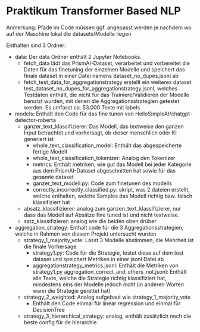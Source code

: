 # Praktikum Transformer Based NLP

Anmerkung: Pfade im Code müssen ggf. angepasst werden je nachdem wo auf der Maschine lokal die datasets/Modelle liegen

Enthalten sind 3 Ordner:
- data: Der data Ordner enthält 2 Jupyter Notebooks.
    - fetch_data lädt das PrismAI-Dataset, verarbeitet und vorbereitet die Daten für das finetuning der einzelnen Modelle und speichert das finale dataset in einer Datei namens dataset_no_dupes.jsonl ab
    - fetch_test_data_for_aggregationstrategy erstellt ein weiteres dataset test_dataset_no_dupes_for_aggregationstrategy.jsonl, welches Testdaten enthält, die nicht für das Trainiere/Validieren der Modelle benutzt wurden, mit denen die Aggregationsstrategien getestet werden. Es umfasst ca. 53.000 Texte mit labels
- models: Enthält den Code für das fine tunen von HelloSimpleAI/chatgpt-detector-roberta
    - ganzer_text_klassifizierer: Das Modell, das textweise den ganzen Input betrachtet und vorhersagt, ob dieser menschlich oder KI generiert ist
        - whole_text_classification_model: Enthält das abgespeicherte fertige Modell
        - whole_text_classification_tokenizer: Analog den Tokenizer
        - metrics: Enthält metriken, wie gut das Modell bei jeder Kategorie aus dem PrismAI-Dataset abgeschnitten hat sowie für das gesamte dataset
        - ganzer_text_modell.py: Code zum finetunen des modells
        - correctly_incorrectly_classified.py: skript, was 2 dateien erstellt, welche enthalten, welche Samples das Modell richtig bzw. falsch klassifiziert hat
    - absatz_klassifizierer: analog zum ganzen_text_klassifizierer, nur dass das Modell auf Absätze fine tuned ist und nicht textweise.
    - satz_klassifizierer: analog wie die beiden oben drüber
- aggregation_strategy: Enthält code für die 3 Aggregationsstrategien, welche in Rahmen von diesem Projekt untersucht wurden
    - strategy_1_majority_vote: Lässt 3 Modelle abstimmen, die Mehrheit ist die finale Vorhersage
        - strategy1.py: Code für die Strategie, testet diese auf dem test dataset und speichert Metriken in einer jsonl Datei ab
        - aggregationstrategy_metrics.jsonl: Enthält die Metriken von strategy1.py
        aggregation_correct_and_others_not.jsonl: Enthält alle Texte, welche die Strategie richtig klassifiziert hat, mindestens eins der Modelle jedoch nicht (in anderen Worten wann die Strategie gerettet hat)
    - strategy_2_weighted: Analog aufgebaut wie strategy_1_majority_vote
        - Enthält den Code einmal für linear regression und einmal für DecisionTree
    - strategy_3_hierarchical_strategy: analog, enthält zusätzlich noch die beste config für de hierarchie